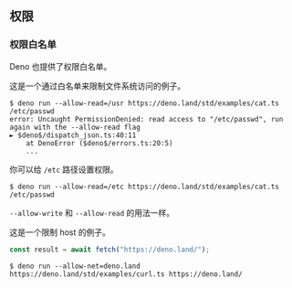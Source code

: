 ## 权限

<!-- TODO(lucacasonato): 什么是权限 -->

<!-- TODO(lucacasonato): 所有权限描述 -->

### 权限白名单

Deno 也提供了权限白名单。

这是一个通过白名单来限制文件系统访问的例子。

```shell
$ deno run --allow-read=/usr https://deno.land/std/examples/cat.ts /etc/passwd
error: Uncaught PermissionDenied: read access to "/etc/passwd", run again with the --allow-read flag
► $deno$/dispatch_json.ts:40:11
    at DenoError ($deno$/errors.ts:20:5)
    ...
```

你可以给 `/etc` 路径设置权限。

```shell
$ deno run --allow-read=/etc https://deno.land/std/examples/cat.ts /etc/passwd
```

`--allow-write` 和 `--allow-read` 的用法一样。

这是一个限制 host 的例子。

```ts
const result = await fetch("https://deno.land/");
```

```shell
$ deno run --allow-net=deno.land https://deno.land/std/examples/curl.ts https://deno.land/
```
